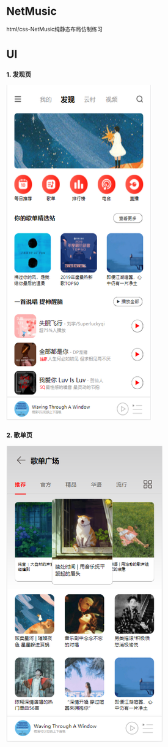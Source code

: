 # NetMusic
html/css-NetMusic纯静态布局仿制练习

# UI
### 1. 发现页
<img src="https://github.com/LIUVVi/NetMusic/blob/main/UI/%E5%8F%91%E7%8E%B0%E9%A1%B5.png?raw=true" width="378" height="874" alt="进入页"/><br/>

### 2. 歌单页
<img src="https://github.com/LIUVVi/NetMusic/blob/main/UI/%E6%AD%8C%E5%8D%95%E9%A1%B5.png?raw=true" width="409" height="772" alt="进入页"/><br/>